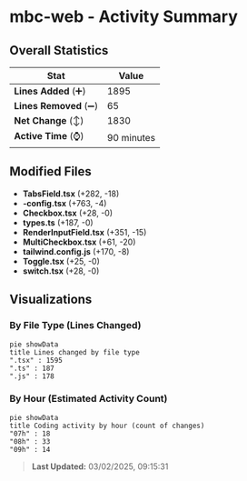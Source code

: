 # mbc-web - Activity Summary 

## Overall Statistics

| Stat                   | Value                                                             |
| ---------------------- | ----------------------------------------------------------------- |
| **Lines Added** (➕)   | 1895                                          |
| **Lines Removed** (➖) | 65                                        |
| **Net Change** (↕)    | 1830                |
| **Active Time** (⌚)   | 90 minutes |


## Modified Files
- **TabsField.tsx** (+282, -18)
- **-config.tsx** (+763, -4)
- **Checkbox.tsx** (+28, -0)
- **types.ts** (+187, -0)
- **RenderInputField.tsx** (+351, -15)
- **MultiCheckbox.tsx** (+61, -20)
- **tailwind.config.js** (+170, -8)
- **Toggle.tsx** (+25, -0)
- **switch.tsx** (+28, -0)

## Visualizations

### By File Type (Lines Changed)

```mermaid
pie showData
title Lines changed by file type
".tsx" : 1595
".ts" : 187
".js" : 178
```

### By Hour (Estimated Activity Count)

```mermaid
pie showData
title Coding activity by hour (count of changes)
"07h" : 18
"08h" : 33
"09h" : 14
```


> **Last Updated:** 03/02/2025, 09:15:31